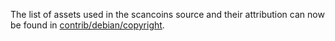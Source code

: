 The list of assets used in the scancoins source and their attribution can now be found in [contrib/debian/copyright](../contrib/debian/copyright).
